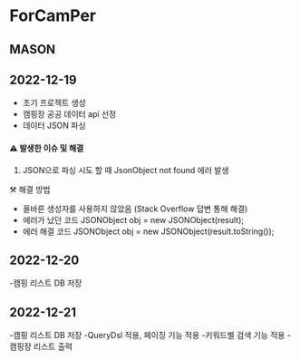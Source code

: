 # ForCamPer

##  MASON
## 2022-12-19

- 초기 프로젝트 생성
- 캠핑장 공공 데이터 api 선정
- 데이터 JSON 파싱

#### ⚠️ 발생한 이슈 및 해결

1. JSON으로 파싱 시도 할 때 JsonObject not found 에러 발생 

⚒️ 해결 방법  
- 올바른 생성자를 사용하지 않았음 (Stack Overflow 답변 통해 해결)
- 에러가 났던 코드  JSONObject obj = new JSONObject(result);
- 에러 해결 코드  JSONObject obj = new JSONObject(result.toString());

## 2022-12-20

-캠핑 리스트 DB 저장


## 2022-12-21

-캠핑 리스트 DB 저장
-QueryDsl 적용, 페이징 기능 적용
-키워드별 검색 기능 적용
-캠핑장 리스트 출력
